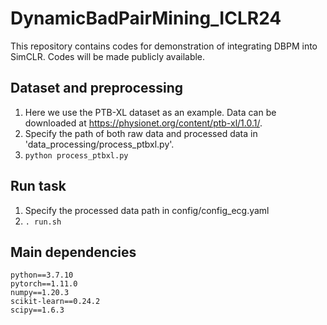 # DynamicBadPairMining_ICLR24
This repository contains codes for demonstration of integrating DBPM into SimCLR. Codes will be made publicly available.

## Dataset and preprocessing
1. Here we use the PTB-XL dataset as an example. Data can be downloaded at https://physionet.org/content/ptb-xl/1.0.1/.
2. Specify the path of both raw data and processed data in 'data_processing/process_ptbxl.py'.
3. `python process_ptbxl.py`

## Run task
1. Specify the processed data path in config/config_ecg.yaml
2. `. run.sh`

## Main dependencies
```
python==3.7.10
pytorch==1.11.0
numpy==1.20.3
scikit-learn==0.24.2
scipy==1.6.3
```
